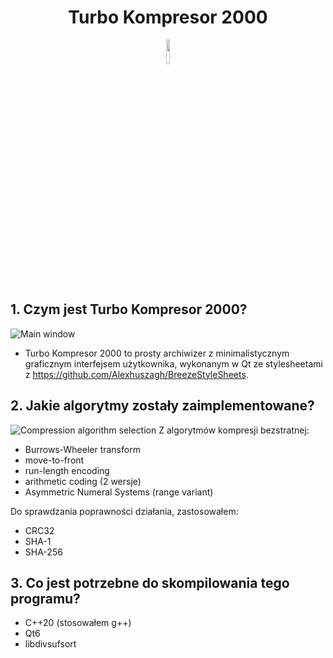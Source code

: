 <h1 align="center">Turbo Kompresor 2000</h1>
<p align="center">
  <img src="../main/resources/icons/archive.png" height="10%" width="10%"/>
</p>

## 1. Czym jest Turbo Kompresor 2000?
![Main window](../assets/archive_view.png?raw=true)
- Turbo Kompresor 2000 to prosty archiwizer z minimalistycznym graficznym interfejsem użytkownika, wykonanym w Qt ze stylesheetami z https://github.com/Alexhuszagh/BreezeStyleSheets.

## 2. Jakie algorytmy zostały zaimplementowane?
![Compression algorithm selection](../assets/adding_files.png?raw=true)
Z algorytmów kompresji bezstratnej:
- Burrows-Wheeler transform
- move-to-front
- run-length encoding
- arithmetic coding (2 wersje)
- Asymmetric Numeral Systems (range variant)

Do sprawdzania poprawności działania, zastosowałem:
- CRC32
- SHA-1
- SHA-256

## 3. Co jest potrzebne do skompilowania tego programu?
- C++20 (stosowałem g++)
- Qt6
- libdivsufsort
